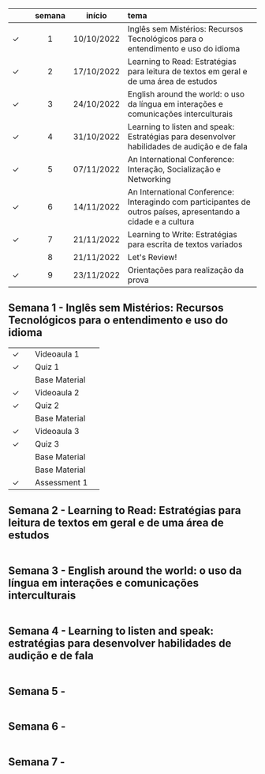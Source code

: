 
|  | | semana | início | tema |
|:---:|:---:|:---:|:---:|:---|
| &check; |  | 1 | 10/10/2022 | Inglês sem Mistérios: Recursos Tecnológicos para o entendimento e uso do idioma |
| &check; |  | 2 | 17/10/2022 | Learning to Read: Estratégias para leitura de textos em geral e de uma área de estudos |
| &check; |  | 3 | 24/10/2022 | English around the world: o uso da língua em interações e comunicações interculturais |
| &check; |  | 4 | 31/10/2022 | Learning to listen and speak: Estratégias para desenvolver habilidades de audição e de fala |
| &check; |  | 5 | 07/11/2022 | An International Conference: Interação, Socialização e Networking |
| &check; |  | 6 | 14/11/2022 | An International Conference: Interagindo com participantes de outros países, apresentando a cidade e a cultura |
| &check; |  | 7 | 21/11/2022 | Learning to Write: Estratégias para escrita de textos variados |
|  |  | 8 | 21/11/2022 | Let's Review! |
| &check; |  | 9 | 23/11/2022 | Orientações para realização da prova |


## Semana 1 - Inglês sem Mistérios: Recursos Tecnológicos para o entendimento e uso do idioma

|  |  |  |  |
|:---:|:---:|:---|:---|
| &check; |  | Videoaula 1 |  |
| &check; |  | Quiz 1 | |
|  |  | Base Material |  |
| &check; |  | Videoaula 2 |  |
| &check; |  | Quiz 2 |  |
|  |  | Base Material |  |
| &check; |  | Videoaula 3 |  |
| &check; |  | Quiz 3 |  |
|  |  | Base Material |  |
|  |  | Base Material |  |
| &check; |  | Assessment 1 |  |


## Semana 2 - Learning to Read: Estratégias para leitura de textos em geral e de uma área de estudos

|  |  |  |  |
|:---:|:---:|:---|:---|


## Semana 3 - English around the world: o uso da língua em interações e comunicações interculturais
|  |  |  |  |
|:---:|:---:|:---|:---|


## Semana 4 - Learning to listen and speak: estratégias para desenvolver habilidades de audição e de fala
|  |  |  |  |
|:---:|:---:|:---|:---|


## Semana 5 - 
|  |  |  |  |
|:---:|:---:|:---|:---|


## Semana 6 - 
|  |  |  |  |
|:---:|:---:|:---|:---|


## Semana 7 - 
|  |  |  |  |
|:---:|:---:|:---|:---|